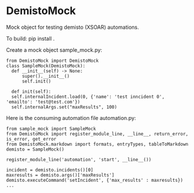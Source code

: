 # DemistoMock

Mock object for testing demisto (XSOAR) automations. 

To build:
        pip install .

Create a mock object sample_mock.py:

    from DemistoMock import DemistoMock  
    class SampleMock(DemistoMock):
      def __init__(self) -> None:
          super().__init__()
          self.init()

      def init(self):
      self.internalIncident.load(0, {'name': 'test inncident 0', 'emailto': 'test@test.com'})
      self.internalArgs.set("maxResults", 100)

Here is the consuming automation file automation.py:

    from sample_mock import SampleMock
    from DemistoMock import register_module_line, __line__, return_error, is_error, get_error
    from DemistoMock.markdown import formats, entryTypes, tableToMarkdown
    demisto = SampleMock()
    
    register_module_line('automation', 'start', __line__())
    
    incident = demisto.incidents()[0]
    maxresults = demisto.args()['maxResults']
    demisto.executeCommand('setIncident', {'max_results' : maxresults})
    ...
  
